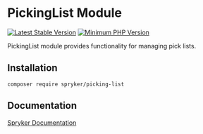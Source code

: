 # PickingList Module
[![Latest Stable Version](https://poser.pugx.org/spryker/picking-list/v/stable.svg)](https://packagist.org/packages/spryker/picking-list)
[![Minimum PHP Version](https://img.shields.io/badge/php-%3E%3D%208.0-8892BF.svg)](https://php.net/)

PickingList module provides functionality for managing pick lists.

## Installation

```
composer require spryker/picking-list
```

## Documentation

[Spryker Documentation](https://docs.spryker.com)
